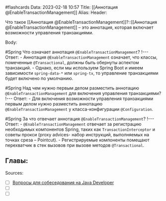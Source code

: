 #flashcards
Data: 2023-02-18 10:57
Title: [[Аннотация @EnableTransactionManagement]]
Alias:
Header:

Что такое [[Аннотация @EnableTransactionManagement]]?::[[Аннотация @EnableTransactionManagement]] – это аннотация, которая включает возможности управления транзакциями.
<!--SR:!2023-11-03,10,398-->


Body:


#Spring 
Что означает аннотация `@EnableTransactionManagement`?
!---
Ответ:
	- Аннотация `@EnableTransactionManagement` означает, что классы, помеченные `@Transactional`, должны быть обернуты аспектом транзакций.
	- Однако, если мы используем Spring Boot и имеем зависимости `spring-data-*` или `spring-tx`, то управление транзакциями будет включено по умолчанию.
<!--SR:!2023-10-27,1,130-->



#Spring 
Над чем нужно первым делом разместить аннотацию `@EnableTransactionManagement` для включения управления транзакциями?
!---
Ответ:
	- Для включения возможности управления транзакциями первым делом нужно разместить аннотацию `@EnableTransactionManagement` у класса-конфигурации `@Configuration`.
<!--SR:!2023-10-27,1,178-->



#Spring 
За что отвечает аннотация `@EnableTransactionManagement`?
!---
Ответ:
	- `@EnableTransactionManagement` отвечает за регистрацию необходимых компонентов Spring, таких как `TransactionInterceptor` и советы прокси (proxy advices- набор инструкций, выполняемых на точках среза – Pointcut). 
	- Регистрируемые компоненты помещают перехватчик в стек вызовов при вызове методов `@Transactional`.
<!--SR:!2023-10-27,1,130-->




Главы:
-


Sources:
- [ ] [Вопросы для собеседования на Java Developer](https://github.com/enhorse/java-interview/blob/master/README.md#%D0%9E%D0%9E%D0%9F)
- [ ] []()
- [ ] []()
